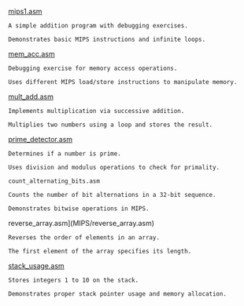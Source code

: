 [mips1.asm](MIPS/mips1.asm)

    A simple addition program with debugging exercises.
    
    Demonstrates basic MIPS instructions and infinite loops.

[mem_acc.asm](MIPS/mem_acc.asm)

    Debugging exercise for memory access operations.
    
    Uses different MIPS load/store instructions to manipulate memory.

[mult_add.asm](MIPS/mult_add.asm)
  
    Implements multiplication via successive addition.
    
    Multiplies two numbers using a loop and stores the result.

[prime_detector.asm](MIPS/prime_detector.asm)

    Determines if a number is prime.
    
    Uses division and modulus operations to check for primality.
    
    count_alternating_bits.asm
    
    Counts the number of bit alternations in a 32-bit sequence.
    
    Demonstrates bitwise operations in MIPS.

reverse_array.asm](MIPS/reverse_array.asm)
    
    Reverses the order of elements in an array.
    
    The first element of the array specifies its length.

[stack_usage.asm](MIPS/stack_usage.asm)

    Stores integers 1 to 10 on the stack.
    
    Demonstrates proper stack pointer usage and memory allocation.
